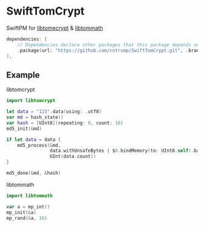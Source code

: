 # SwiftTomCrypt

SwiftPM for [libtomecrypt](https://github.com/libtom/libtomcrypt) & [libtommath](https://github.com/libtom/libtommath)

```swift
dependencies: [
    // Dependencies declare other packages that this package depends on.
    .package(url: "https://github.com/cntrump/SwiftTomCrypt.git", .branch("master")),
],
```

## Example

libtomcrypt

```swift
import libtomcrypt

let data = "123".data(using: .utf8)
var md = hash_state()
var hash = [UInt8](repeating: 0, count: 16)
md5_init(&md)

if let data = data {
    md5_process(&md, 
                data.withUnsafeBytes { $0.bindMemory(to: UInt8.self).baseAddress }, 
                UInt(data.count))
}

md5_done(&md, &hash)
```

libtommath

```swift
import libtommath

var a = mp_int()
mp_init(&a)
mp_rand(&a, 16)
```